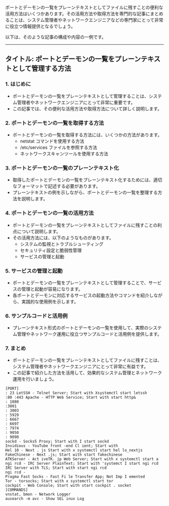 ポートとデーモンの一覧をプレーンテキストとしてファイルに残すことの便利な活用方法はいくつかあります。その活用方法や取得方法を専門的な記事にまとめることは、システム管理者やネットワークエンジニアなどの専門家にとって非常に役立つ情報提供となるでしょう。

以下は、そのような記事の構成や内容の一例です。

---

## タイトル: ポートとデーモンの一覧をプレーンテキストとして管理する方法

### 1. はじめに
- ポートとデーモンの一覧をプレーンテキストとして管理することは、システム管理者やネットワークエンジニアにとって非常に重要です。
- この記事では、その便利な活用方法や取得方法について詳しく説明します。

### 2. ポートとデーモンの一覧を取得する方法
- ポートとデーモンの一覧を取得する方法には、いくつかの方法があります。
  - netstat コマンドを使用する方法
  - /etc/services ファイルを参照する方法
  - ネットワークスキャンツールを使用する方法

### 3. ポートとデーモンの一覧のプレーンテキスト化
- 取得したポートとデーモンの一覧をプレーンテキスト化するためには、適切なフォーマットで記述する必要があります。
- プレーンテキストの例を示しながら、ポートとデーモンの一覧を整理する方法を説明します。

### 4. ポートとデーモンの一覧の活用方法
- ポートとデーモンの一覧をプレーンテキストとしてファイルに残すことの利点について説明します。
- その活用方法には、以下のようなものがあります。
  - システムの監視とトラブルシューティング
  - セキュリティ設定と脆弱性管理
  - サービスの管理と起動

### 5. サービスの管理と起動
- ポートとデーモンの一覧をプレーンテキストとして管理することで、サービスの管理と起動が容易になります。
- 各ポートとデーモンに対応するサービスの起動方法やコマンドを紹介しながら、実践的な使用例を示します。

### 6. サンプルコードと活用例
- プレーンテキスト形式のポートとデーモンの一覧を使用して、実際のシステム管理やネットワーク運用に役立つサンプルコードと活用例を提供します。

### 7. まとめ
- ポートとデーモンの一覧をプレーンテキストとしてファイルに残すことは、システム管理者やネットワークエンジニアにとって非常に有益です。
- この記事で紹介した方法を活用して、効果的なシステム管理とネットワーク運用を行いましょう。

```
[PORT]
: 23 LetSSH - Telnet Server; Start with Xsystemctl start letssh
:80 :443 Apache - HTTP Web Service; Start with start http&
: 1080
:3001
: 3003
: 5929
: 6667
: 6697
: 7974
: 9050
: 9090
sockd - Socks5 Proxy; Start with I start sockd
Invidious - YouTube front -end Cl ient; Start with
Hel 10 - Next . js Start with x systemctl start hel lo_nextjs
FakeChinese - Next .js; Start with start fakechinese
ATKServer - Act iveTK. jp Web Server; Start with x systemctl start a
ngi rcd - IRC Server PlainText; Start with 'systemct I start ngi rcd
IRC Server with TLS; Start with start ngi rcd
ngi rcd -
Pragma Fast Socks - Fast Fi le Transfer App; Not Imp I emented
Tor - torsocks; Start with x systemctl start tor
cockpit - Web Console; Start with start cockpit . socket
[COMMANDS]
vnstat, bmon - Network Logger
ausearch -m avc - Show SEL inux Log
```